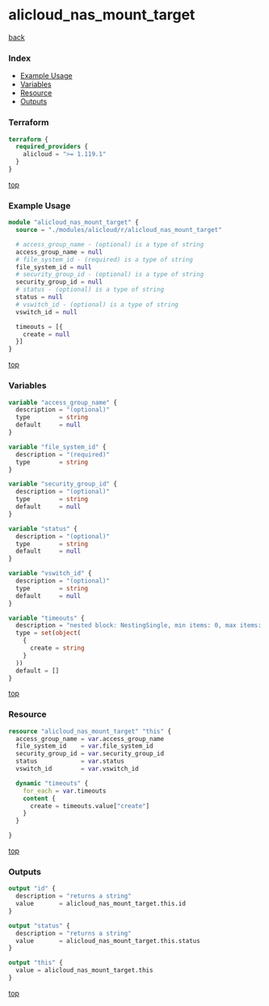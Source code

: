 # alicloud_nas_mount_target

[back](../alicloud.md)

### Index

- [Example Usage](#example-usage)
- [Variables](#variables)
- [Resource](#resource)
- [Outputs](#outputs)

### Terraform

```terraform
terraform {
  required_providers {
    alicloud = ">= 1.119.1"
  }
}
```

[top](#index)

### Example Usage

```terraform
module "alicloud_nas_mount_target" {
  source = "./modules/alicloud/r/alicloud_nas_mount_target"

  # access_group_name - (optional) is a type of string
  access_group_name = null
  # file_system_id - (required) is a type of string
  file_system_id = null
  # security_group_id - (optional) is a type of string
  security_group_id = null
  # status - (optional) is a type of string
  status = null
  # vswitch_id - (optional) is a type of string
  vswitch_id = null

  timeouts = [{
    create = null
  }]
}
```

[top](#index)

### Variables

```terraform
variable "access_group_name" {
  description = "(optional)"
  type        = string
  default     = null
}

variable "file_system_id" {
  description = "(required)"
  type        = string
}

variable "security_group_id" {
  description = "(optional)"
  type        = string
  default     = null
}

variable "status" {
  description = "(optional)"
  type        = string
  default     = null
}

variable "vswitch_id" {
  description = "(optional)"
  type        = string
  default     = null
}

variable "timeouts" {
  description = "nested block: NestingSingle, min items: 0, max items: 0"
  type = set(object(
    {
      create = string
    }
  ))
  default = []
}
```

[top](#index)

### Resource

```terraform
resource "alicloud_nas_mount_target" "this" {
  access_group_name = var.access_group_name
  file_system_id    = var.file_system_id
  security_group_id = var.security_group_id
  status            = var.status
  vswitch_id        = var.vswitch_id

  dynamic "timeouts" {
    for_each = var.timeouts
    content {
      create = timeouts.value["create"]
    }
  }

}
```

[top](#index)

### Outputs

```terraform
output "id" {
  description = "returns a string"
  value       = alicloud_nas_mount_target.this.id
}

output "status" {
  description = "returns a string"
  value       = alicloud_nas_mount_target.this.status
}

output "this" {
  value = alicloud_nas_mount_target.this
}
```

[top](#index)